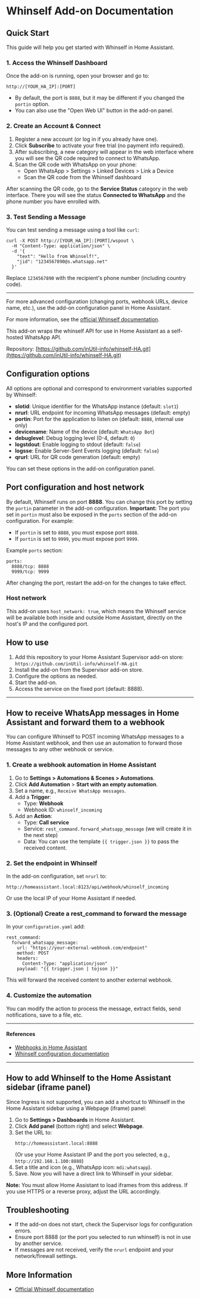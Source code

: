 # Whinself Add-on Documentation

## Quick Start

This guide will help you get started with Whinself in Home Assistant.

### 1. Access the Whinself Dashboard

Once the add-on is running, open your browser and go to:

```
http://[YOUR_HA_IP]:[PORT]
```

- By default, the port is `8888`, but it may be different if you changed the `portin` option.
- You can also use the "Open Web UI" button in the add-on panel.

### 2. Create an Account & Connect

1. Register a new account (or log in if you already have one).
2. Click **Subscribe** to activate your free trial (no payment info required).
3. After subscribing, a new category will appear in the web interface where you will see the QR code required to connect to WhatsApp.
4. Scan the QR code with WhatsApp on your phone:
   - Open WhatsApp > Settings > Linked Devices > Link a Device
   - Scan the QR code from the Whinself dashboard

After scanning the QR code, go to the **Service Status** category in the web interface. There you will see the status **Connected to WhatsApp** and the phone number you have enrolled with.

### 3. Test Sending a Message

You can test sending a message using a tool like `curl`:

```
curl -X POST http://[YOUR_HA_IP]:[PORT]/wspout \
  -H "Content-Type: application/json" \
  -d '{
    "text": "Hello from Whinself!",
    "jid": "1234567890@s.whatsapp.net"
  }'
```

Replace `1234567890` with the recipient's phone number (including country code).

---

For more advanced configuration (changing ports, webhook URLs, device name, etc.), use the add-on configuration panel in Home Assistant.

For more information, see the [official Whinself documentation](https://docs.whinself.app/docs/tutorials/quick-start).

This add-on wraps the whinself API for use in Home Assistant as a self-hosted WhatsApp API.

Repository: [https://github.com/inUtil-info/whinself-HA.git](https://github.com/inUtil-info/whinself-HA.git)

## Configuration options

All options are optional and correspond to environment variables supported by Whinself:

- **slotid**: Unique identifier for the WhatsApp instance (default: `slot1`)
- **nrurl**: URL endpoint for incoming WhatsApp messages (default: empty)
- **portin**: Port for the application to listen on (default: `8888`, internal use only)
- **devicename**: Name of the device (default: `WhatsApp Bot`)
- **debuglevel**: Debug logging level (0-4, default: `0`)
- **logstdout**: Enable logging to stdout (default: `false`)
- **logsse**: Enable Server-Sent Events logging (default: `false`)
- **qrurl**: URL for QR code generation (default: empty)

You can set these options in the add-on configuration panel.

## Port configuration and host network

By default, Whinself runs on port **8888**. You can change this port by setting the `portin` parameter in the add-on configuration. **Important:** The port you set in `portin` must also be exposed in the `ports` section of the add-on configuration. For example:

- If `portin` is set to `8888`, you must expose port `8888`.
- If `portin` is set to `9999`, you must expose port `9999`.

Example `ports` section:

```
ports:
  8888/tcp: 8888
  9999/tcp: 9999
```

After changing the port, restart the add-on for the changes to take effect.

### Host network

This add-on uses `host_network: true`, which means the Whinself service will be available both inside and outside Home Assistant, directly on the host's IP and the configured port.

## How to use

1. Add this repository to your Home Assistant Supervisor add-on store:
   `https://github.com/inUtil-info/whinself-HA.git`
2. Install the add-on from the Supervisor add-on store.
3. Configure the options as needed.
4. Start the add-on.
5. Access the service on the fixed port (default: 8888).

---

## How to receive WhatsApp messages in Home Assistant and forward them to a webhook

You can configure Whinself to POST incoming WhatsApp messages to a Home Assistant webhook, and then use an automation to forward those messages to any other webhook or service.

### 1. Create a webhook automation in Home Assistant

1. Go to **Settings > Automations & Scenes > Automations**.
2. Click **Add Automation** > **Start with an empty automation**.
3. Set a name, e.g., `Receive WhatsApp messages`.
4. Add a **Trigger**:
   - Type: **Webhook**
   - Webhook ID: `whinself_incoming`
5. Add an **Action**:
   - Type: **Call service**
   - Service: `rest_command.forward_whatsapp_message` (we will create it in the next step)
   - Data: You can use the template `{{ trigger.json }}` to pass the received content.

### 2. Set the endpoint in Whinself

In the add-on configuration, set `nrurl` to:

```
http://homeassistant.local:8123/api/webhook/whinself_incoming
```

Or use the local IP of your Home Assistant if needed.

### 3. (Optional) Create a rest_command to forward the message

In your `configuration.yaml` add:

```
rest_command:
  forward_whatsapp_message:
    url: "https://your-external-webhook.com/endpoint"
    method: POST
    headers:
      Content-Type: "application/json"
    payload: "{{ trigger.json | tojson }}"
```

This will forward the received content to another external webhook.

### 4. Customize the automation

You can modify the action to process the message, extract fields, send notifications, save to a file, etc.

---

#### References

- [Webhooks in Home Assistant](https://www.home-assistant.io/docs/automation/trigger/#webhook-trigger)
- [Whinself configuration documentation](https://docs.whinself.app/docs/install/configuration)

---

## How to add Whinself to the Home Assistant sidebar (iframe panel)

Since Ingress is not supported, you can add a shortcut to Whinself in the Home Assistant sidebar using a Webpage (iframe) panel:

1. Go to **Settings > Dashboards** in Home Assistant.
2. Click **Add panel** (bottom right) and select **Webpage**.
3. Set the URL to:
   ```
   http://homeassistant.local:8888
   ```
   (Or use your Home Assistant IP and the port you selected, e.g., `http://192.168.1.100:8888`)
4. Set a title and icon (e.g., WhatsApp icon: `mdi:whatsapp`).
5. Save. Now you will have a direct link to Whinself in your sidebar.

**Note:** You must allow Home Assistant to load iframes from this address. If you use HTTPS or a reverse proxy, adjust the URL accordingly.

## Troubleshooting

- If the add-on does not start, check the Supervisor logs for configuration errors.
- Ensure port 8888 (or the port you selected to run whinself) is not in use by another service.
- If messages are not received, verify the `nrurl` endpoint and your network/firewall settings.

## More Information

- [Official Whinself documentation](https://docs.whinself.app/docs/install/configuration)
